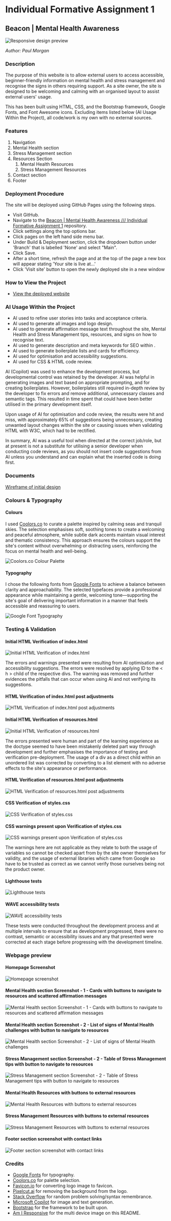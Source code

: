 # Individual Formative Assignment 1

## Beacon | Mental Health Awareness

![Responsive design preview](assets/readme-documentation/Screenshot%202025-05-28%20104107.png)

_Author: Paul Morgan_

### Description

The purpose of this website is to allow external users to access accessible, beginner-friendly information on mental health and stress management and recognise the signs in others requiring support. As a site owner, the site is designed to be welcoming and calming with an organised layout to assist external users' usage.

This has been built using HTML, CSS, and the Bootstrap framework, Google Fonts, and Font Awesome icons. Excluding items listed below (AI Usage Within the Project), all code/work is my own with no external sources.

### Features

1. Navigation
2. Mental Health section
3. Stress Management section
4. Resources Section
    1. Mental Health Resources
    2. Stress Management Resources
5. Contact section
6. Footer

### Deployment Procedure

The site will be deployed using GitHub Pages using the following steps.

-   Visit GitHub.
-   Navigate to the [Beacon | Mental Health Awareness /// Individual Formative Assignment 1](https://github.com/KernowPabloUK/individual-formative-assignment-1) repository.
-   Click settings along the top options bar.
-   Click pages on the left hand side menu bar.
-   Under Build & Deployment section, click the dropdown button under 'Branch' that is labelled 'None' and select "Main".
-   Click Save.
-   After a short time, refresh the page and at the top of the page a new box will appear stating 'Your site is live at...'
-   Click 'Visit site' button to open the newly deployed site in a new window

### How to View the Project

-   [View the deployed website](https://kernowpablouk.github.io/individual-formative-assignment-1/)

### AI Usage Within the Project

-   AI used to refine user stories into tasks and acceptance criteria.
-   AI used to generate all images and logo design.
-   AI used to generate affirmation message text throughout the site, Mental Health and Stress Management tips, resources, and signs on how to recognise text.
-   AI used to generate description and meta keywords for SEO within <head>.
-   AI used to generate boilerplate lists and cards for efficiency.
-   AI used for optimisation and accessibility suggestions.
-   AI used for CSS & HTML code review.

AI (Copilot) was used to enhance the development process, but developmental control was retained by the developer. AI was helpful in generating images and text based on appropriate prompting, and for creating boilerplates. However, boilerplates still required in-depth review by the developer to fix errors and remove additional, unnecessary classes and semantic tags. This resulted in time spent that could have been better utilised in the primary development itself.

Upon usage of AI for optimisation and code review, the results were hit and miss, with approximately 65% of suggestions being unnecessary, creating unwanted layout changes within the site or causing issues when validating HTML with W3C, which had to be rectified.

In summary, AI was a useful tool when directed at the correct job/role, but at present is not a substitute for utilising a senior developer when conducting code reviews, as you should not insert code suggestions from AI unless you understand and can explain what the inserted code is doing first.

### Documents

[Wireframe of initial design](./assets/readme-documentation/Balsamiq%20-%20Beacon%20Mental%20Health%20Awareness.pdf)

### Colours & Typography

#### Colours

I used [Coolors.co](https://coolors.co/) to curate a palette inspired by calming seas and tranquil skies. The selection emphasises soft, soothing tones to create a welcoming and peaceful atmosphere, while subtle dark accents maintain visual interest and thematic consistency. This approach ensures the colours support the site's content without overwhelming or distracting users, reinforcing the focus on mental health and well-being.

![Coolors.co Colour Palette](assets/readme-documentation/Mental%20Health%20Project.png)

#### Typography

I chose the following fonts from [Google Fonts](https://fonts.google.com/) to achieve a balance between clarity and approachability. The selected typefaces provide a professional appearance while maintaining a gentle, welcoming tone—supporting the site's goal of delivering important information in a manner that feels accessible and reassuring to users.

![Google Font Typography](assets/readme-documentation/Screenshot%202025-05-28%20101147.png)

### Testing & Validation

#### Initial HTML Verification of index.html

![Initial HTML Verification of index.html](assets/readme-documentation/Screenshot%202025-05-20%20150551.png)

The errors and warnings presented were resulting from AI optimisation and accessibility suggestions. The errors were resolved by applying ID to the < h > child of the respective divs. The warning was removed and further evidences the pitfalls that can occur when using AI and not verifying its suggestions.

#### HTML Verification of index.html post adjustments

![HTML Verification of index.html post adjustments](assets/readme-documentation/Screenshot%202025-05-20%20150712.png)

#### Initial HTML Verification of resources.html

![Initial HTML Verification of resources.html](assets/readme-documentation/Screenshot%202025-05-20%20150734.png)

The errors presented were human and part of the learning experience as the doctype seemed to have been mistakenly deleted part way through development and further emphasises the importance of testing and verification pre-deployment. The usage of a div as a direct child within an unordered list was corrected by converting to a list element with no adverse effects to the site's appearance or performance.

#### HTML Verification of resources.html post adjustments

![HTML Verification of resources.html post adjustments](assets/readme-documentation/Screenshot%202025-05-20%20150954.png)

#### CSS Verification of styles.css

![CSS Verification of styles.css](assets/readme-documentation/Screenshot%202025-05-20%20151030.png)

#### CSS warnings present upon Verification of styles.css

![CSS warnings present upon Verification of styles.css](assets/readme-documentation/Screenshot%202025-05-20%20151043.png)

The warnings here are not applicable as they relate to both the usage of variables so cannot be checked apart from by the site owner themselves for validity, and the usage of external libraries which came from Google so have to be trusted as correct as we cannot verify those ourselves being not the product owner.

#### Lighthouse tests

![Lighthouse tests](assets/readme-documentation/Screenshot%202025-05-20%20155145.png)

#### WAVE accessibility tests

![WAVE accessibility tests](assets/readme-documentation/Screenshot%202025-05-22%20093636.png)

These tests were conducted throughout the development process and at multiple intervals to ensure that as development progressed, there were no contrast, semantic or accessibility issues and any that presented were corrected at each stage before progressing with the development timeline.

### Webpage preview

#### Homepage Screenshot

![Homepage screenshot](./assets/readme-documentation/Screenshot%202025-05-21%20102830.png)

#### Mental Health section Screenshot - 1 - Cards with buttons to navigate to resources and scattered affirmation messages

![Mental Health section Screenshot - 1 - Cards with buttons to navigate to resources and scattered affirmation messages](./assets/readme-documentation/Screenshot%202025-05-21%20102852.png)

#### Mental Health section Screenshot - 2 - List of signs of Mental Health challenges with button to navigate to resources

![Mental Health section Screenshot - 2 - List of signs of Mental Health challenges](./assets/readme-documentation/Screenshot%202025-05-21%20102900.png)

#### Stress Management section Screenshot - 2 - Table of Stress Management tips with button to navigate to resources

![Stress Management section Screenshot - 2 - Table of Stress Management tips with button to navigate to resources](./assets/readme-documentation/Screenshot%202025-05-21%20102907.png)

#### Mental Health Resources with buttons to external resources

![Mental Health Resources with buttons to external resources](./assets/readme-documentation/Screenshot%202025-05-21%20102944.png)

#### Stress Management Resources with buttons to external resources

![Stress Management Resources with buttons to external resources](./assets/readme-documentation/Screenshot%202025-05-21%20103003.png)

#### Footer section screenshot with contact links

![Footer section screenshot with contact links](./assets/readme-documentation/Screenshot%202025-05-21%20102912.png)

### Credits

-   [Google Fonts](https://fonts.google.com/) for typography.
-   [Coolors.co](https://coolors.co/) for palette selection.
-   [Favicon.io](https://favicon.io/) for converting logo image to favicon.
-   [Pixelcut.ai](https://www.pixelcut.ai/) for removing the background from the logo.
-   [Stack Overflow](https://stackoverflow.com/) for random problem solving/syntax remembrance.
-   [Microsoft Copilot](https://copilot.microsoft.com/) for image and text generation.
-   [Bootstrap](https://getbootstrap.com/) for the framework to be built upon.
-   [Am I Responsive](https://ui.dev/amiresponsive) for the multi device image on this README.